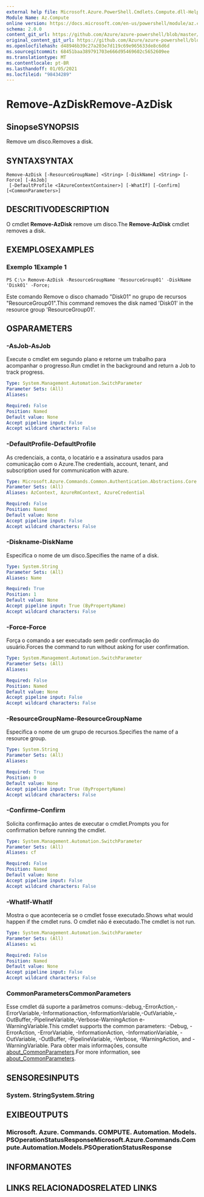```yaml
---
external help file: Microsoft.Azure.PowerShell.Cmdlets.Compute.dll-Help.xml
Module Name: Az.Compute
online version: https://docs.microsoft.com/en-us/powershell/module/az.compute/remove-azdisk
schema: 2.0.0
content_git_url: https://github.com/Azure/azure-powershell/blob/master/src/Compute/Compute/help/Remove-AzDisk.md
original_content_git_url: https://github.com/Azure/azure-powershell/blob/master/src/Compute/Compute/help/Remove-AzDisk.md
ms.openlocfilehash: d48946b39c27a203e7d119c69e965633de8c6d6d
ms.sourcegitcommit: 68451baa389791703e666d95469602c5652609ee
ms.translationtype: MT
ms.contentlocale: pt-BR
ms.lasthandoff: 01/05/2021
ms.locfileid: "98434289"
---
```

# <span data-ttu-id="5c3c4-101">Remove-AzDisk</span><span class="sxs-lookup"><span data-stu-id="5c3c4-101">Remove-AzDisk</span></span>

## <span data-ttu-id="5c3c4-102">Sinopse</span><span class="sxs-lookup"><span data-stu-id="5c3c4-102">SYNOPSIS</span></span>
<span data-ttu-id="5c3c4-103">Remove um disco.</span><span class="sxs-lookup"><span data-stu-id="5c3c4-103">Removes a disk.</span></span>

## <span data-ttu-id="5c3c4-104">SYNTAX</span><span class="sxs-lookup"><span data-stu-id="5c3c4-104">SYNTAX</span></span>

```
Remove-AzDisk [-ResourceGroupName] <String> [-DiskName] <String> [-Force] [-AsJob]
 [-DefaultProfile <IAzureContextContainer>] [-WhatIf] [-Confirm] [<CommonParameters>]
```

## <span data-ttu-id="5c3c4-105">DESCRITIVO</span><span class="sxs-lookup"><span data-stu-id="5c3c4-105">DESCRIPTION</span></span>
<span data-ttu-id="5c3c4-106">O cmdlet **Remove-AzDisk** remove um disco.</span><span class="sxs-lookup"><span data-stu-id="5c3c4-106">The **Remove-AzDisk** cmdlet removes a disk.</span></span>

## <span data-ttu-id="5c3c4-107">EXEMPLOS</span><span class="sxs-lookup"><span data-stu-id="5c3c4-107">EXAMPLES</span></span>

### <span data-ttu-id="5c3c4-108">Exemplo 1</span><span class="sxs-lookup"><span data-stu-id="5c3c4-108">Example 1</span></span>
```
PS C:\> Remove-AzDisk -ResourceGroupName 'ResourceGroup01' -DiskName 'Disk01' -Force;
```

<span data-ttu-id="5c3c4-109">Este comando Remove o disco chamado "Disk01" no grupo de recursos "ResourceGroup01".</span><span class="sxs-lookup"><span data-stu-id="5c3c4-109">This command removes the disk named 'Disk01' in the resource group 'ResourceGroup01'.</span></span>

## <span data-ttu-id="5c3c4-110">OS</span><span class="sxs-lookup"><span data-stu-id="5c3c4-110">PARAMETERS</span></span>

### <span data-ttu-id="5c3c4-111">-AsJob</span><span class="sxs-lookup"><span data-stu-id="5c3c4-111">-AsJob</span></span>
<span data-ttu-id="5c3c4-112">Execute o cmdlet em segundo plano e retorne um trabalho para acompanhar o progresso.</span><span class="sxs-lookup"><span data-stu-id="5c3c4-112">Run cmdlet in the background and return a Job to track progress.</span></span>

```yaml
Type: System.Management.Automation.SwitchParameter
Parameter Sets: (All)
Aliases:

Required: False
Position: Named
Default value: None
Accept pipeline input: False
Accept wildcard characters: False
```

### <span data-ttu-id="5c3c4-113">-DefaultProfile</span><span class="sxs-lookup"><span data-stu-id="5c3c4-113">-DefaultProfile</span></span>
<span data-ttu-id="5c3c4-114">As credenciais, a conta, o locatário e a assinatura usados para comunicação com o Azure.</span><span class="sxs-lookup"><span data-stu-id="5c3c4-114">The credentials, account, tenant, and subscription used for communication with azure.</span></span>

```yaml
Type: Microsoft.Azure.Commands.Common.Authentication.Abstractions.Core.IAzureContextContainer
Parameter Sets: (All)
Aliases: AzContext, AzureRmContext, AzureCredential

Required: False
Position: Named
Default value: None
Accept pipeline input: False
Accept wildcard characters: False
```

### <span data-ttu-id="5c3c4-115">-Diskname</span><span class="sxs-lookup"><span data-stu-id="5c3c4-115">-DiskName</span></span>
<span data-ttu-id="5c3c4-116">Especifica o nome de um disco.</span><span class="sxs-lookup"><span data-stu-id="5c3c4-116">Specifies the name of a disk.</span></span>

```yaml
Type: System.String
Parameter Sets: (All)
Aliases: Name

Required: True
Position: 1
Default value: None
Accept pipeline input: True (ByPropertyName)
Accept wildcard characters: False
```

### <span data-ttu-id="5c3c4-117">-Force</span><span class="sxs-lookup"><span data-stu-id="5c3c4-117">-Force</span></span>
<span data-ttu-id="5c3c4-118">Força o comando a ser executado sem pedir confirmação do usuário.</span><span class="sxs-lookup"><span data-stu-id="5c3c4-118">Forces the command to run without asking for user confirmation.</span></span>

```yaml
Type: System.Management.Automation.SwitchParameter
Parameter Sets: (All)
Aliases:

Required: False
Position: Named
Default value: None
Accept pipeline input: False
Accept wildcard characters: False
```

### <span data-ttu-id="5c3c4-119">-ResourceGroupName</span><span class="sxs-lookup"><span data-stu-id="5c3c4-119">-ResourceGroupName</span></span>
<span data-ttu-id="5c3c4-120">Especifica o nome de um grupo de recursos.</span><span class="sxs-lookup"><span data-stu-id="5c3c4-120">Specifies the name of a resource group.</span></span>

```yaml
Type: System.String
Parameter Sets: (All)
Aliases:

Required: True
Position: 0
Default value: None
Accept pipeline input: True (ByPropertyName)
Accept wildcard characters: False
```

### <span data-ttu-id="5c3c4-121">-Confirme</span><span class="sxs-lookup"><span data-stu-id="5c3c4-121">-Confirm</span></span>
<span data-ttu-id="5c3c4-122">Solicita confirmação antes de executar o cmdlet.</span><span class="sxs-lookup"><span data-stu-id="5c3c4-122">Prompts you for confirmation before running the cmdlet.</span></span>

```yaml
Type: System.Management.Automation.SwitchParameter
Parameter Sets: (All)
Aliases: cf

Required: False
Position: Named
Default value: None
Accept pipeline input: False
Accept wildcard characters: False
```

### <span data-ttu-id="5c3c4-123">-WhatIf</span><span class="sxs-lookup"><span data-stu-id="5c3c4-123">-WhatIf</span></span>
<span data-ttu-id="5c3c4-124">Mostra o que aconteceria se o cmdlet fosse executado.</span><span class="sxs-lookup"><span data-stu-id="5c3c4-124">Shows what would happen if the cmdlet runs.</span></span>
<span data-ttu-id="5c3c4-125">O cmdlet não é executado.</span><span class="sxs-lookup"><span data-stu-id="5c3c4-125">The cmdlet is not run.</span></span>

```yaml
Type: System.Management.Automation.SwitchParameter
Parameter Sets: (All)
Aliases: wi

Required: False
Position: Named
Default value: None
Accept pipeline input: False
Accept wildcard characters: False
```

### <span data-ttu-id="5c3c4-126">CommonParameters</span><span class="sxs-lookup"><span data-stu-id="5c3c4-126">CommonParameters</span></span>
<span data-ttu-id="5c3c4-127">Esse cmdlet dá suporte a parâmetros comuns:-debug,-ErrorAction,-ErrorVariable,-Informationaction,-InformationVariable,-OutVariable,-OutBuffer,-PipelineVariable,-Verbose-WarningAction e-WarningVariable.</span><span class="sxs-lookup"><span data-stu-id="5c3c4-127">This cmdlet supports the common parameters: -Debug, -ErrorAction, -ErrorVariable, -InformationAction, -InformationVariable, -OutVariable, -OutBuffer, -PipelineVariable, -Verbose, -WarningAction, and -WarningVariable.</span></span> <span data-ttu-id="5c3c4-128">Para obter mais informações, consulte [about_CommonParameters](http://go.microsoft.com/fwlink/?LinkID=113216).</span><span class="sxs-lookup"><span data-stu-id="5c3c4-128">For more information, see [about_CommonParameters](http://go.microsoft.com/fwlink/?LinkID=113216).</span></span>

## <span data-ttu-id="5c3c4-129">SENSORES</span><span class="sxs-lookup"><span data-stu-id="5c3c4-129">INPUTS</span></span>

### <span data-ttu-id="5c3c4-130">System. String</span><span class="sxs-lookup"><span data-stu-id="5c3c4-130">System.String</span></span>

## <span data-ttu-id="5c3c4-131">EXIBE</span><span class="sxs-lookup"><span data-stu-id="5c3c4-131">OUTPUTS</span></span>

### <span data-ttu-id="5c3c4-132">Microsoft. Azure. Commands. COMPUTE. Automation. Models. PSOperationStatusResponse</span><span class="sxs-lookup"><span data-stu-id="5c3c4-132">Microsoft.Azure.Commands.Compute.Automation.Models.PSOperationStatusResponse</span></span>

## <span data-ttu-id="5c3c4-133">INFORMA</span><span class="sxs-lookup"><span data-stu-id="5c3c4-133">NOTES</span></span>

## <span data-ttu-id="5c3c4-134">LINKS RELACIONADOS</span><span class="sxs-lookup"><span data-stu-id="5c3c4-134">RELATED LINKS</span></span>
